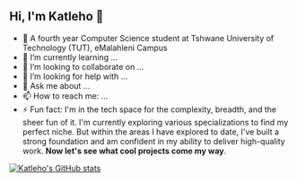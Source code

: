 ## Hi, I'm Katleho 👋

- 🔭 A fourth year Computer Science student at Tshwane University of Technology (TUT), eMalahleni Campus
- 🌱 I’m currently learning ...
- 👯 I’m looking to collaborate on ...
- 🤔 I’m looking for help with ...
- 💬 Ask me about ...
- 📫 How to reach me: ...
- ⚡ Fun fact: I'm in the tech space for the complexity, breadth, and the sheer fun of it. I'm currently exploring various specializations to find my perfect niche. But within the areas I have explored to date, I've built a strong foundation and am confident in my ability to deliver high-quality work. <b>Now let's see what cool projects come my way</b>.</br>

[![Katleho's GitHub stats](https://github-readme-stats.vercel.app/api?username=katfx)](https://github.com/katfx/github-readme-stats)
